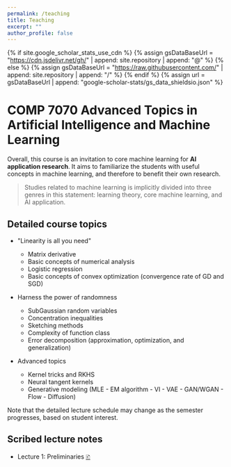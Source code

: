 ```yaml
---
permalink: /teaching
title: Teaching
excerpt: ""
author_profile: false
---
```


{% if site.google_scholar_stats_use_cdn %}
{% assign gsDataBaseUrl = "https://cdn.jsdelivr.net/gh/" | append: site.repository | append: "@" %}
{% else %}
{% assign gsDataBaseUrl = "https://raw.githubusercontent.com/" | append: site.repository | append: "/" %}
{% endif %}
{% assign url = gsDataBaseUrl | append: "google-scholar-stats/gs_data_shieldsio.json" %}

# COMP 7070 Advanced Topics in Artificial Intelligence and Machine Learning

Overall, this course is an invitation to core machine learning for **AI application research**. It aims to familiarize the students with useful concepts in machine learning, and therefore to benefit their own research.

> Studies related to machine learning is implicitly divided into three genres in this statement: learning theory, core machine learning, and AI application.

## Detailed course topics

- "Linearity is all you need"
    - Matrix derivative
    - Basic concepts of numerical analysis
    - Logistic regression
    - Basic concepts of convex optimization (convergence rate of GD and SGD) 


- Harness the power of randomness
    - SubGaussian random variables
    - Concentration inequalities
    - Sketching methods
    - Complexity of function class
    - Error decomposition (approximation, optimization, and generalization)

- Advanced topics
    - Kernel tricks and RKHS
    - Neural tangent kernels
    - Generative modeling (MLE - EM algorithm - VI - VAE - GAN/WGAN - Flow - Diffusion)

Note that the detailed lecture schedule may change as the semester progresses, based on student interest.

## Scribed lecture notes

- Lecture 1: Preliminaries [🗈](/docs/7070/01.pdf)
